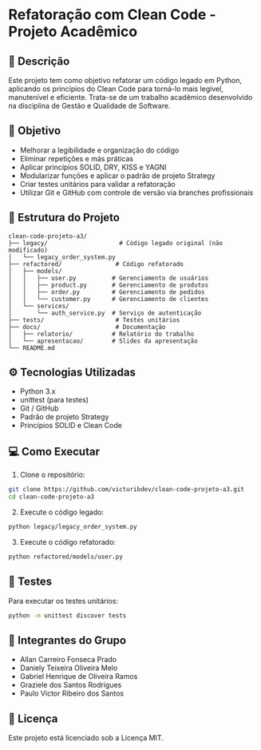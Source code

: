 # Refatoração com Clean Code - Projeto Acadêmico

## 📌 Descrição

Este projeto tem como objetivo refatorar um código legado em Python, aplicando os princípios do Clean Code para torná-lo mais legível, manutenível e eficiente. Trata-se de um trabalho acadêmico desenvolvido na disciplina de Gestão e Qualidade de Software.

## 🎯 Objetivo

* Melhorar a legibilidade e organização do código
* Eliminar repetições e más práticas
* Aplicar princípios SOLID, DRY, KISS e YAGNI
* Modularizar funções e aplicar o padrão de projeto Strategy
* Criar testes unitários para validar a refatoração
* Utilizar Git e GitHub com controle de versão via branches profissionais

## 📁 Estrutura do Projeto

```
clean-code-projeto-a3/
├── legacy/                    # Código legado original (não modificado)
│   └── legacy_order_system.py
├── refactored/               # Código refatorado
│   ├── models/
│   │   ├── user.py          # Gerenciamento de usuários
│   │   ├── product.py       # Gerenciamento de produtos
│   │   ├── order.py         # Gerenciamento de pedidos
│   │   └── customer.py      # Gerenciamento de clientes
│   └── services/
│       └── auth_service.py  # Serviço de autenticação
├── tests/                    # Testes unitários
├── docs/                     # Documentação
│   ├── relatorio/           # Relatório do trabalho
│   └── apresentacao/        # Slides da apresentação
└── README.md
```

## ⚙️ Tecnologias Utilizadas

* Python 3.x
* unittest (para testes)
* Git / GitHub
* Padrão de projeto Strategy
* Princípios SOLID e Clean Code

## 💻 Como Executar

1. Clone o repositório:
```bash
git clone https://github.com/victuribdev/clean-code-projeto-a3.git
cd clean-code-projeto-a3
```

2. Execute o código legado:
```bash
python legacy/legacy_order_system.py
```

3. Execute o código refatorado:
```bash
python refactored/models/user.py
```

## 🧪 Testes

Para executar os testes unitários:
```bash
python -m unittest discover tests
```

## 👥 Integrantes do Grupo

* Allan Carreiro Fonseca Prado
* Daniely Teixeira Oliveira Melo
* Gabriel Henrique de Oliveira Ramos
* Graziele dos Santos Rodrigues
* Paulo Victor Ribeiro dos Santos

## 📝 Licença

Este projeto está licenciado sob a Licença MIT. 